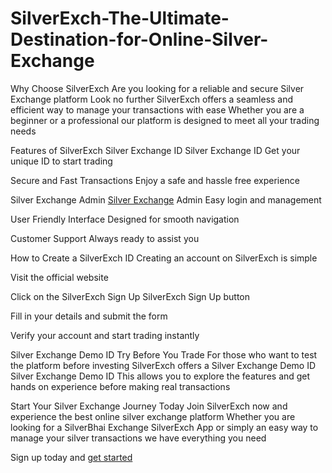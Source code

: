# SilverExch-The-Ultimate-Destination-for-Online-Silver-Exchange

Why Choose SilverExch
Are you looking for a reliable and secure Silver Exchange platform Look no further SilverExch offers a seamless and efficient way to manage your transactions with ease Whether you are a beginner or a professional our platform is designed to meet all your trading needs

Features of SilverExch
Silver Exchange ID Silver Exchange ID Get your unique ID to start trading

Secure and Fast Transactions Enjoy a safe and hassle free experience

Silver Exchange Admin [Silver Exchange](https://silverexchids.com/) Admin Easy login and management

User Friendly Interface Designed for smooth navigation

Customer Support Always ready to assist you

How to Create a SilverExch ID
Creating an account on SilverExch is simple

Visit the official website

Click on the SilverExch Sign Up SilverExch Sign Up button

Fill in your details and submit the form

Verify your account and start trading instantly

Silver Exchange Demo ID Try Before You Trade
For those who want to test the platform before investing SilverExch offers a Silver Exchange Demo ID Silver Exchange Demo ID This allows you to explore the features and get hands on experience before making real transactions

Start Your Silver Exchange Journey Today
Join SilverExch now and experience the best online silver exchange platform Whether you are looking for a SilverBhai Exchange SilverExch App or simply an easy way to manage your silver transactions we have everything you need

Sign up today and [get started](https://silverexchids.com/)
